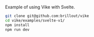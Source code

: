 Example of using Vike with Svelte.

```bash
git clone git@github.com:brillout/vike
cd vike/examples/svelte-v1/
npm install
npm run dev
```
